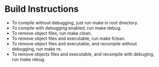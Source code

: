 Build Instructions
==================

- To compile without debugging, just run make in root directory.
- To compile with debugging enabled, run make debug.
- To remove object files, run make clean.
- To remove object files and executable, run make fclean.
- To remove object files and executable, and recompile without debugging, run make re.
- To remove objects files and executable, and recompile with debuging, run make rebug.
